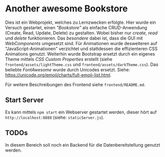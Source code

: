 # Another awesome Bookstore

Dies ist ein Webprojekt, welches zu Lernzwecken erfolgte. Hier wurde ein Versuch gestartet, einen _"Bookstore"_ als einfache CRUD-Anwendung (Create, Read, Update, Delete) zu gestalten.
Wobei bisher nur _create, read_ und _delete_ funktionieren. 
Das _besondere_ dabei ist, dass die GUI mit _WebComponents_ umgesetzt sind. 
Für Animationen wurde desweiteren auf "JavaScript-Animationen" verzichtet und stattdessen die effizienteren CSS Animations genutzt.
Weiterhin wurde Bootstrap ersetzt durch ein eigenes Theme mittels _CSS Custom Properties_ erstellt (siehe `frontend/assets/lightTheme.css` und `frontend/assets/darkTheme.css`).
Das beliebte _FontAwesome_ wurde durch Unicodes ersetzt. Siehe: https://unicode.org/emoji/charts/full-emoji-list.html.

Für weitere Beschreibungen des Frontend siehe `frontend/README.md`. 

## Start Server
Es kann mittels `npm start` ein Webserver gestartet werden, dieser hört auf `http://localhost:8888` (siehe: `staticServer.js`).

## TODOs
In diesem Bereich soll noch ein Backend für die Datenbereitstellung genutzt werden.

